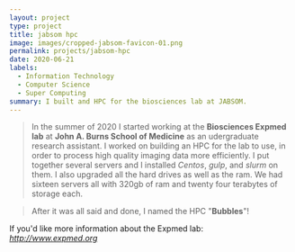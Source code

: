 ```yaml
---
layout: project
type: project
title: jabsom hpc
image: images/cropped-jabsom-favicon-01.png
permalink: projects/jabsom-hpc
date: 2020-06-21
labels:
  - Information Technology
  - Computer Science
  - Super Computing
summary: I built and HPC for the biosciences lab at JABSOM. 
---
```

>In the summer of 2020 I started working at the **Biosciences Expmed lab** at **John A. Burns School of Medicine** as an udergraduate research assistant. I worked on building an HPC for the lab to use, in order to process high quality imaging data more efficiently. I put together several servers and I installed *Centos*, *gulp*, and *slurm* on them. 
I also upgraded all the hard drives as well as the ram. We had sixteen servers all with 320gb of ram and twenty four terabytes of storage each. 

>After it was all said and done, I named the HPC "**Bubbles**"!

If you'd like more information about the Expmed lab: *http://www.expmed.org*
